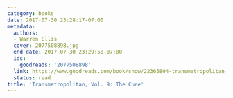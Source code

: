 ```yaml
---
category: books
date: 2017-07-30 23:28:17-07:00
metadata:
  authors:
  - Warren Ellis
  cover: 2077508898.jpg
  end_date: 2017-07-30 23:29:50-07:00
  ids:
    goodreads: '2077508898'
  link: https://www.goodreads.com/book/show/22365804-transmetropolitan-vol-9
  status: read
title: 'Transmetropolitan, Vol. 9: The Cure'
---
```

